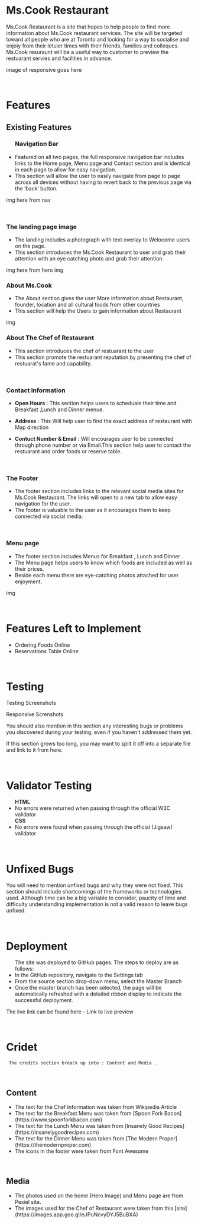 # Ms.Cook Restaurant

<p>Ms.Cook Restaurant is a site that hopes to help people to find more information about Ms.Cook restaurant services.
The site will be targeted toward all people who are at Toronto and looking for a way to socialise and enjoiy from their letuier times with their friends, families and colleques. Ms.Cook resuraunt will be a useful way to customer to preview the restuarant servies and facilities in advance.</p>

image of responsive goes here

<br>

 # Features

<h2>Existing Features</h2>

 <ul>
    <h3>Navigation Bar</h3>

   <li> Featured on all two pages, the full responsive navigation bar includes links to the  Home page, Menu page and Contact section and is identical in each page to allow for easy navigation.
   </li>

   <li> This section will allow the user to easily navigate from page to page across all devices without having to revert back to the previous page via the ‘back’ button.</li>

 </ul>

img here from nav 


<br>

  <h3>The landing page image</h3>

<ul>
    <li> The landing includes a photograph with text overlay to Welocome users on the page.</li>
    <li> This section introduces the  Ms.Cook Restaurant to user and grab their attention with an eye catching photo and grab their attention</li>
</ul>
img here from hero img


<br>

  <h3>About Ms.Cook</h3>

<ul>
    <li> The About section gives the user More information about Restaurant, founder, location and all cultural foods from other countries</li>
    <li> This section will help the Users to gain information about Restaurant </li>
       
</ul>
img


<br> 

  <h3>About The Chef of Restaurant</h3>

<ul>
    <li> This section introduces the chef of restuarant to the user </li>
    <li> This section promote the restuarant reputation by presenting the chef of restuarat's fame and capability.</li>
</ul>


<br>

   <h3>Contact Information</h3>

<ul>
   <li> 
   <b>Open Hours</b> : This section helps users to scheduale their time and Breakfast ,Lunch and Dinner menue.
   </li>
</ul>

<ul>
   <li> 
   <b>Address</b> : This Will help user to find the exact address of restaurant with Map direction 
   </li>
</ul>

<ul>
    <li>
    <b>Contuct Number & Email</b> : Will encourages user to be connected through phone number or via Email.This section help user to contact the restuarant and order foods or reserve table.
    </li>
</ul>


<br>

<h3>The Footer </h3>

<ul>
   <li> The footer section includes links to the relevant social media sites for Ms.Cook Restaurant.
    The links will open to a new tab to allow easy navigation for the user.</li>
    <li>The footer is valuable to the user as it encourages them to keep connected via social media.
    </li>
 </ul>


<br>

 <h3>Menu page </h3>

<ul>
   <li>The footer section includes Menus for Breakfast , Lunch and Dinner . </li>

   <li>The Menu page helps users to know which foods are included as well as their prices.</li>

   <li>Beside each menu there are eye-catching photos attached for user enjoyment. </li>
</ul>

img 

<br>

# Features Left to Implement

<ul> 
    <li>Ordering Foods Online</li>
    <li>Reservations Table Online</li>
 </ul>

<br>

# Testing

Testing Screenshots

Responsive Screnshots

You should also mention in this section any interesting bugs or problems you discovered during your testing, even if you haven't addressed them yet.

If this section grows too long, you may want to split it off into a separate file and link to it from here.


<br>

# Validator Testing


<ul>
   <b>HTML</b>
        <li>No errors were returned when passing through the official W3C validator </li>
   <b>CSS</b>
       <li> No errors were found when passing through the official (Jigsaw) validator </li>
</ul>

<br>

# Unfixed Bugs

You will need to mention unfixed bugs and why they were not fixed. This section should include shortcomings of the frameworks or technologies used. Although time can be a big variable to consider, paucity of time and difficulty understanding implementation is not a valid reason to leave bugs unfixed.

<br>

# Deployment

<ul>
    The site was deployed to GitHub pages. The steps to deploy are as follows:
        <li>In the GitHub repository, navigate to the Settings tab</li>
        <li>From the source section drop-down menu, select the Master Branch</li>
        <li>Once the master branch has been selected, the page will be automatically refreshed with a detailed ribbon display to indicate the successful deployment.</li>
</ul>

 The live link can be found here - Link to live preview


<br>

 # Cridet
     The credits section breack up into : Content and Media .


<br>

 ## Content
   
<ul>
<li>The text for the Chef Information was taken from Wikipedia Article </li>
<li> The text for the Breakfast Menu was taken from [Spoon Fork Bacon](https://www.spoonforkbacon.com) </li>
<li> The text for the Lunch Menu was taken from [Insanely Good Recipes](https://insanelygoodrecipes.com) </li>  
<li> The text for the Dinner Menu was taken from [The Modern Proper](https://themodernproper.com) </li>
<li> The icons in the footer were taken from Font Awesome</li>
</ul>

<br>

## Media
<ul>
   <li> The photos used on the home (Hero Image) and Menu page are from Pexiel site. </li>
   <li> The images used for the Chef of Restaurant were taken from this [site](https://images.app.goo.gl/eJPuNcvyDYJ5BuBXA) </li>
</ul>